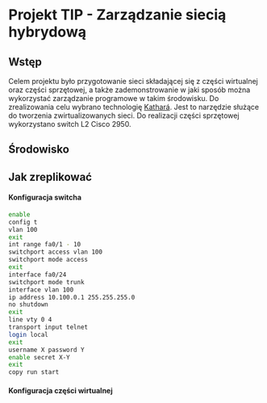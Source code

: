 # Projekt TIP - Zarządzanie siecią hybrydową
## Wstęp
Celem projektu było przygotowanie sieci składającej się z części wirtualnej oraz części sprzętowej, a także zademonstrowanie w jaki sposób można wykorzystać zarządzanie programowe w takim środowisku.
Do zrealizowania celu wybrano technologię [Kathará](https://www.kathara.org/). Jest to narzędzie służące do tworzenia zwirtualizowanych sieci.
Do realizacji części sprzętowej wykorzystano switch L2 Cisco 2950.
## Środowisko
## Jak zreplikować
#### Konfiguracja switcha
```bash
enable
config t
vlan 100
exit
int range fa0/1 - 10
switchport access vlan 100
switchport mode access
exit
interface fa0/24
switchport mode trunk
interface vlan 100
ip address 10.100.0.1 255.255.255.0
no shutdown
exit
line vty 0 4
transport input telnet
login local
exit
username X password Y
enable secret X-Y
exit
copy run start
```
#### Konfiguracja części wirtualnej

